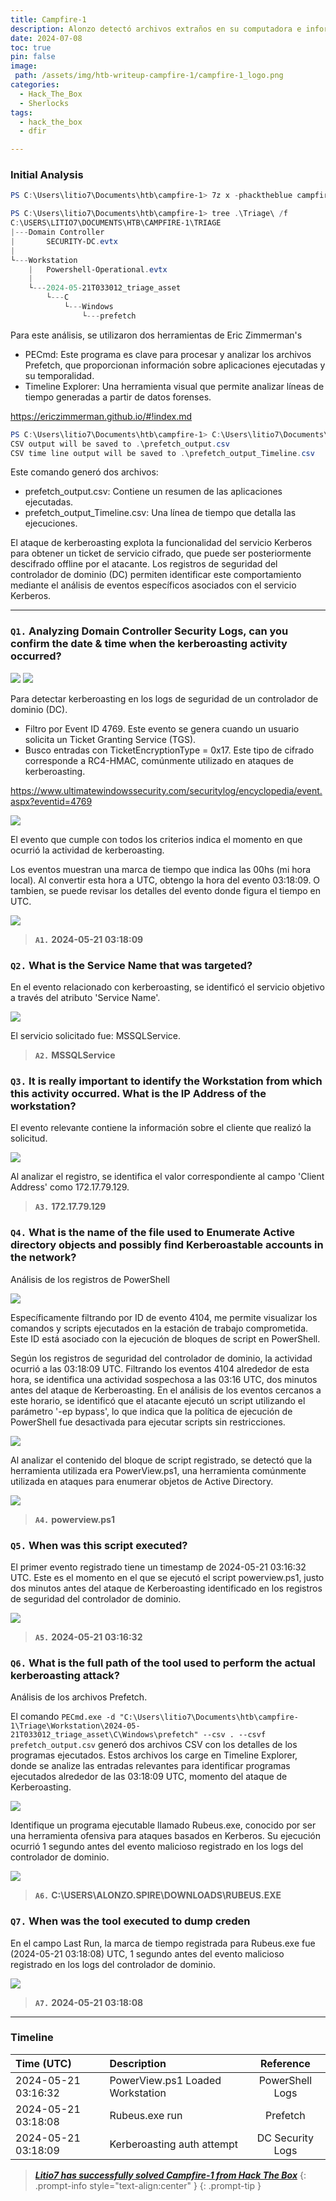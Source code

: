 ```yaml
---
title: Campfire-1
description: Alonzo detectó archivos extraños en su computadora e informó al equipo SOC recién formado. Al evaluar la situación, se cree que puede haberse producido un ataque de Kerberosting en la red. Es su trabajo confirmar los hallazgos mediante el análisis de la evidencia proporcionada. Se le proporcionan registros de seguridad del controlador de dominio, registros operativos de PowerShell de la estación de trabajo afectada y archivos de precarga de la estación de trabajo afectada.
date: 2024-07-08
toc: true
pin: false
image:
 path: /assets/img/htb-writeup-campfire-1/campfire-1_logo.png
categories:
  - Hack_The_Box
  - Sherlocks
tags:
  - hack_the_box
  - dfir

---
```

### Initial Analysis

```powershell
PS C:\Users\litio7\Documents\htb\campfire-1> 7z x -phacktheblue campfire-1.zip
```
```powershell
PS C:\Users\litio7\Documents\htb\campfire-1> tree .\Triage\ /f
C:\USERS\LITIO7\DOCUMENTS\HTB\CAMPFIRE-1\TRIAGE
|---Domain Controller
|       SECURITY-DC.evtx
|
└---Workstation
    |   Powershell-Operational.evtx
    |
    └---2024-05-21T033012_triage_asset
        └---C
            └---Windows
                └---prefetch
```

Para este análisis, se utilizaron dos herramientas de Eric Zimmerman's
* PECmd: Este programa es clave para procesar y analizar los archivos Prefetch, que proporcionan información sobre aplicaciones ejecutadas y su temporalidad.
* Timeline Explorer: Una herramienta visual que permite analizar líneas de tiempo generadas a partir de datos forenses.

<https://ericzimmerman.github.io/#!index.md>

```powershell
PS C:\Users\litio7\Documents\htb\campfire-1> C:\Users\litio7\Documents\tools\PECmd\PECmd.exe -d "C:\Users\litio7\Documents\htb\campfire-1\Triage\Workstation\2024-05-21T033012_triage_asset\C\Windows\prefetch" --csv . --csvf prefetch_output.csv
CSV output will be saved to .\prefetch_output.csv
CSV time line output will be saved to .\prefetch_output_Timeline.csv
```

Este comando generó dos archivos:
* prefetch_output.csv: Contiene un resumen de las aplicaciones ejecutadas.
* prefetch_output_Timeline.csv: Una línea de tiempo que detalla las ejecuciones.

El ataque de kerberoasting explota la funcionalidad del servicio Kerberos para obtener un ticket de servicio cifrado, que puede ser posteriormente descifrado offline por el atacante. Los registros de seguridad del controlador de dominio (DC) permiten identificar este comportamiento mediante el análisis de eventos específicos asociados con el servicio Kerberos.

---
### **`Q1.`** **Analyzing Domain Controller Security Logs, can you confirm the date & time when the kerberoasting activity occurred?**

![](assets/img/htb-writeup-campfire-1/campfire-11.png)
![](assets/img/htb-writeup-campfire-1/campfire-12.png)

Para detectar kerberoasting en los logs de seguridad de un controlador de dominio (DC).

* Filtro por Event ID 4769. Este evento se genera cuando un usuario solicita un Ticket Granting Service (TGS).
* Busco entradas con TicketEncryptionType = 0x17. Este tipo de cifrado corresponde a RC4-HMAC, comúnmente utilizado en ataques de kerberoasting.

<https://www.ultimatewindowssecurity.com/securitylog/encyclopedia/event.aspx?eventid=4769>

![](assets/img/htb-writeup-campfire-1/campfire-13.png)

El evento que cumple con todos los criterios indica el momento en que ocurrió la actividad de kerberoasting.

Los eventos muestran una marca de tiempo que indica las 00hs (mi hora local). Al convertir esta hora a UTC, obtengo la hora del evento 03:18:09. O tambien, se puede revisar los detalles del evento donde figura el tiempo en UTC.

![](assets/img/htb-writeup-campfire-1/campfire-14.png)

> **`A1.`** **2024-05-21 03:18:09**

### **`Q2.`** **What is the Service Name that was targeted?**

En el evento relacionado con kerberoasting, se identificó el servicio objetivo a través del atributo 'Service Name'.

![](assets/img/htb-writeup-campfire-1/campfire-15.png)

El servicio solicitado fue: MSSQLService.

> **`A2.`** **MSSQLService**

### **`Q3.`** **It is really important to identify the Workstation from which this activity occurred. What is the IP Address of the workstation?**

El evento relevante contiene la información sobre el cliente que realizó la solicitud.

![](assets/img/htb-writeup-campfire-1/campfire-16.png)

Al analizar el registro, se identifica el valor correspondiente al campo 'Client Address' como 172.17.79.129.

> **`A3.`** **172.17.79.129**

### **`Q4.`** **What is the name of the file used to Enumerate Active directory objects and possibly find Kerberoastable accounts in the network?**

Análisis de los registros de PowerShell

![](assets/img/htb-writeup-campfire-1/campfire-17.png)

Específicamente filtrando por ID de evento 4104, me permite visualizar los comandos y scripts ejecutados en la estación de trabajo comprometida. Este ID está asociado con la ejecución de bloques de script en PowerShell.

Según los registros de seguridad del controlador de dominio, la actividad ocurrió a las 03:18:09 UTC. Filtrando los eventos 4104 alrededor de esta hora, se identifica una actividad sospechosa a las 03:16 UTC, dos minutos antes del ataque de Kerberoasting. En el análisis de los eventos cercanos a este horario, se identificó que el atacante ejecutó un script utilizando el parámetro '-ep bypass', lo que indica que la política de ejecución de PowerShell fue desactivada para ejecutar scripts sin restricciones.

![](assets/img/htb-writeup-campfire-1/campfire-18.png)

Al analizar el contenido del bloque de script registrado, se detectó que la herramienta utilizada era PowerView.ps1, una herramienta comúnmente utilizada en ataques para enumerar objetos de Active Directory. 

![](assets/img/htb-writeup-campfire-1/campfire-19.png)

> **`A4.`** **powerview.ps1**

### **`Q5.`** **When was this script executed?**

El primer evento registrado tiene un timestamp de 2024-05-21 03:16:32 UTC. Este es el momento en el que se ejecutó el script powerview.ps1, justo dos minutos antes del ataque de Kerberoasting identificado en los registros de seguridad del controlador de dominio.

![](assets/img/htb-writeup-campfire-1/campfire-110.png)

> **`A5.`** **2024-05-21 03:16:32**

### **`Q6.`** **What is the full path of the tool used to perform the actual kerberoasting attack?**

Análisis de los archivos Prefetch.

El comando ```PECmd.exe -d "C:\Users\litio7\Documents\htb\campfire-1\Triage\Workstation\2024-05-21T033012_triage_asset\C\Windows\prefetch" --csv . --csvf prefetch_output.csv``` generó dos archivos CSV con los detalles de los programas ejecutados.
Estos archivos los carge en Timeline Explorer, donde se analize las entradas relevantes para identificar programas ejecutados alrededor de las 03:18:09 UTC, momento del ataque de Kerberoasting.

![](assets/img/htb-writeup-campfire-1/campfire-111.png)

Identifique un programa ejecutable llamado Rubeus.exe, conocido por ser una herramienta ofensiva para ataques basados en Kerberos. Su ejecución ocurrió 1 segundo antes del evento malicioso registrado en los logs del controlador de dominio.

![](assets/img/htb-writeup-campfire-1/campfire-112.png)

> **`A6.`** **C:\USERS\ALONZO.SPIRE\DOWNLOADS\RUBEUS.EXE**

### **`Q7.`** **When was the tool executed to dump creden**

En el campo Last Run, la marca de tiempo registrada para Rubeus.exe fue (2024-05-21 03:18:08) UTC, 1 segundo antes del evento malicioso registrado en los logs del controlador de dominio.

![](assets/img/htb-writeup-campfire-1/campfire-112.png)

> **`A7.`** **2024-05-21 03:18:08**

---
### Timeline

| Time (UTC)          | Description                       | Reference         |
| :------------------ | :-------------------------------- | :---------------: |
| 2024-05-21 03:16:32 | PowerView.ps1 Loaded 	Workstation | PowerShell Logs   |
| 2024-05-21 03:18:08 | Rubeus.exe run                    | Prefetch          |
| 2024-05-21 03:18:09 | Kerberoasting auth attempt        | DC Security Logs  |

> <a href="https://labs.hackthebox.com/achievement/sherlock/1521382/737" target="_blank">***Litio7 has successfully solved Campfire-1 from Hack The Box***</a>
{: .prompt-info style="text-align:center" }
{: .prompt-tip }
